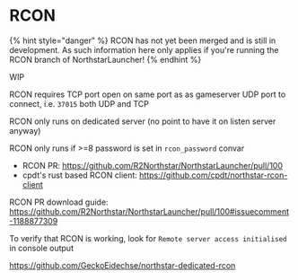 # RCON

{% hint style="danger" %}
RCON has not yet been merged and is still in development. As such information here only applies if you're running the RCON branch of NorthstarLauncher!
{% endhint %}

WIP

RCON requires TCP port open on same port as as gameserver UDP port to connect, i.e. `37015` both UDP and TCP

RCON only runs on dedicated server (no point to have it on listen server anyway)

RCON only runs if >=8 password is set in `rcon_password` convar

- RCON PR: https://github.com/R2Northstar/NorthstarLauncher/pull/100
- cpdt's rust based RCON client: https://github.com/cpdt/northstar-rcon-client


RCON PR download guide: https://github.com/R2Northstar/NorthstarLauncher/pull/100#issuecomment-1188877309

To verify that RCON is working, look for `Remote server access initialised` in console output

https://github.com/GeckoEidechse/northstar-dedicated-rcon
